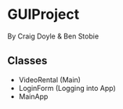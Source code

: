# GUIProject
By Craig Doyle & Ben Stobie


## Classes
- VideoRental (Main)
- LoginForm (Logging into App)
- MainApp
